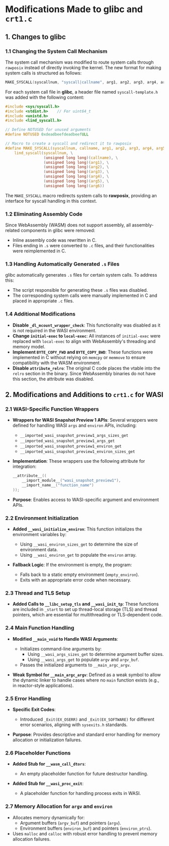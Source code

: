 # Modifications Made to glibc and `crt1.c`

## 1. Changes to glibc

### 1.1 Changing the System Call Mechanism
The system call mechanism was modified to route system calls through `rawposix` instead of directly invoking the kernel. The new format for making system calls is structured as follows:

```c
MAKE_SYSCALL(syscallnum, "syscall|callname", arg1, arg2, arg3, arg4, arg5, arg6)
```

For each system call file in **glibc**, a header file named `syscall-template.h` was added with the following content:

```c
#include <sys/syscall.h>
#include <stdint.h>    // For uint64_t
#include <unistd.h>
#include <lind_syscall.h>

// Define NOTUSED for unused arguments
#define NOTUSED 0xdeadbeefdeadbeefULL

// Macro to create a syscall and redirect it to rawposix
#define MAKE_SYSCALL(syscallnum, callname, arg1, arg2, arg3, arg4, arg5, arg6) \
    lind_syscall(syscallnum, \
                 (unsigned long long)(callname), \
                 (unsigned long long)(arg1), \
                 (unsigned long long)(arg2), \
                 (unsigned long long)(arg3), \
                 (unsigned long long)(arg4), \
                 (unsigned long long)(arg5), \
                 (unsigned long long)(arg6))
```

The `MAKE_SYSCALL` macro redirects system calls to **rawposix**, providing an interface for syscall handling in this context.

### 1.2 Eliminating Assembly Code
Since WebAssembly (WASM) does not support assembly, all assembly-related components in glibc were removed:
- Inline assembly code was rewritten in C.
- Files ending in `.s` were converted to `.c` files, and their functionalities were reimplemented in C.

### 1.3 Handling Automatically Generated `.s` Files
glibc automatically generates `.s` files for certain system calls. To address this:
- The script responsible for generating these `.s` files was disabled.
- The corresponding system calls were manually implemented in C and placed in appropriate `.c` files.

### 1.4 Additional Modifications
- **Disable `_dl_mcount_wrapper_check`**: This functionality was disabled as it is not required in the WASI environment.
- **Change `initial-exec` to `local-exec`**: All instances of `initial-exec` were replaced with `local-exec` to align with WebAssembly's threading and memory model.
- **Implement `BYTE_COPY_FWD` and `BYTE_COPY_BWD`**: These functions were implemented in C without relying on `memcpy` or `memmove` to ensure compatibility with the WASM environment.
- **Disable `attribute_relro`**: The original C code places the vtable into the `relro` section in the binary. Since WebAssembly binaries do not have this section, the attribute was disabled.

## 2. Modifications and Additions to `crt1.c` for WASI

### 2.1 WASI-Specific Function Wrappers
- **Wrappers for WASI Snapshot Preview 1 APIs**:
  Several wrappers were defined for handling WASI `args` and `environ` APIs, including:
  - `__imported_wasi_snapshot_preview1_args_sizes_get`
  - `__imported_wasi_snapshot_preview1_args_get`
  - `__imported_wasi_snapshot_preview1_environ_get`
  - `__imported_wasi_snapshot_preview1_environ_sizes_get`

- **Implementation**:
  These wrappers use the following attribute for integration:
  ```c
  __attribute__((
      __import_module__("wasi_snapshot_preview1"),
      __import_name__("function_name")
  ));
  ```

- **Purpose**: Enables access to WASI-specific argument and environment APIs.

### 2.2 Environment Initialization
- **Added `__wasi_initialize_environ`**:
  This function initializes the environment variables by:
  - Using `__wasi_environ_sizes_get` to determine the size of environment data.
  - Using `__wasi_environ_get` to populate the `environ` array.

- **Fallback Logic**:
  If the environment is empty, the program:
  - Falls back to a static empty environment (`empty_environ`).
  - Exits with an appropriate error code when necessary.

### 2.3 Thread and TLS Setup
- **Added Calls to `__libc_setup_tls` and `__wasi_init_tp`**:
  These functions are included in `_start` to set up thread-local storage (TLS) and thread pointers, which are essential for multithreading or TLS-dependent code.

### 2.4 Main Function Handling
- **Modified `__main_void` to Handle WASI Arguments**:
  - Initializes command-line arguments by:
    - Using `__wasi_args_sizes_get` to determine argument buffer sizes.
    - Using `__wasi_args_get` to populate `argv` and `argv_buf`.
  - Passes the initialized arguments to `__main_argc_argv`.

- **Weak Symbol for `__main_argc_argv`**:
  Defined as a weak symbol to allow the dynamic linker to handle cases where no `main` function exists (e.g., in reactor-style applications).

### 2.5 Error Handling
- **Specific Exit Codes**:
  - Introduced `_Exit(EX_OSERR)` and `_Exit(EX_SOFTWARE)` for different error scenarios, aligning with `sysexits.h` standards.

- **Purpose**: Provides descriptive and standard error handling for memory allocation or initialization failures.

### 2.6 Placeholder Functions
- **Added Stub for `__wasm_call_dtors`**:
  - An empty placeholder function for future destructor handling.

- **Added Stub for `__wasi_proc_exit`**:
  - A placeholder function for handling process exits in WASI.

### 2.7 Memory Allocation for `argv` and `environ`
- Allocates memory dynamically for:
  - Argument buffers (`argv_buf`) and pointers (`argv`).
  - Environment buffers (`environ_buf`) and pointers (`environ_ptrs`).
- Uses `malloc` and `calloc` with robust error handling to prevent memory allocation failures.